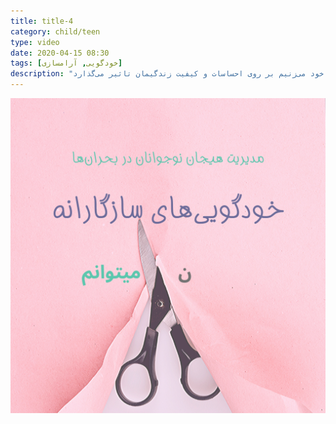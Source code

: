 ```yaml
---
title: title-4
category: child/teen
type: video
date: 2020-04-15 08:30
tags: [خودگویی, آرامسازی]
description: "حر‌ف‌هایی که با خود می‌زنیم بر روی احساسات و کیفیت زندگیمان تاثیر می‌گذارد"
---
```


[![](../../static/images/self-talking-cover.png)](../../static/videos/self-talking.mp4)
